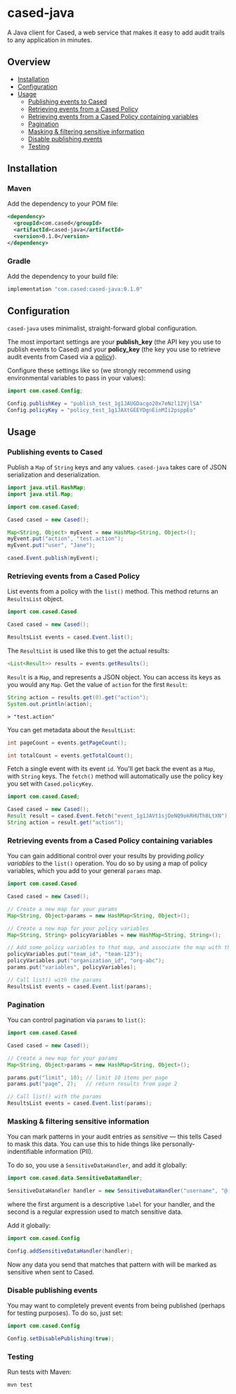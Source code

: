 # cased-java

A Java client for Cased, a web service that makes it easy to add audit trails to any
application in minutes.

## Overview

- [Installation](#installation)
- [Configuration](#configuration)
- [Usage](#usage)
  - [Publishing events to Cased](#publishing-events-to-cased)
  - [Retrieving events from a Cased Policy](#retrieving-events-from-a-cased-policy)
  - [Retrieving events from a Cased Policy containing variables](#retrieving-events-from-a-cased-policy-containing-variables)
  - [Pagination](#pagination)
  - [Masking & filtering sensitive information](#masking-and-filtering-sensitive-information)
  - [Disable publishing events](#disable-publishing-events)
  - [Testing](#testing)


## Installation

### Maven
Add the dependency to your POM file:

```xml
<dependency>
  <groupId>com.cased</groupId>
  <artifactId>cased-java</artifactId>
  <version>0.1.0</version>
</dependency>
```

### Gradle
Add the dependency to your build file:

```groovy
implementation "com.cased:cased-java:0.1.0"
```

## Configuration
`cased-java` uses minimalist, straight-forward global configuration.

The most important settings are your **publish_key** (the API key you use to publish events to Cased)
and your **policy_key** (the key you use to retrieve audit events from Cased via
a [policy](https://docs.cased.com/policies)).

Configure these settings like so (we strongly recommend using environmental variables to pass in your values):

```java
import com.cased.Config;

Config.publishKey = "publish_test_1g1JAUGDacgo20x7eNzl12VjlSA"
Config.policyKey = "policy_test_1g1JAXtGEEYDgnEinMIi2psppEo"
```


## Usage

### Publishing events to Cased

Publish a `Map` of `String` keys and any values. `cased-java` takes care of
JSON serialization and deserialization.

```java
import java.util.HashMap;
import java.util.Map;

import com.cased.Cased;

Cased cased = new Cased();

Map<String, Object> myEvent = new HashMap<String, Object>();
myEvent.put("action", "test.action");
myEvent.put("user", "Jane");

cased.Event.publish(myEvent);
```

### Retrieving events from a Cased Policy

List events from a policy with the `list()` method. This method returns an `ResultsList`
object.

```java
import com.cased.Cased

Cased cased = new Cased();

ResultsList events = cased.Event.list();
```

The `ResultList` is used like this to get the actual results:

```java
<List<Result>> results = events.getResults();
```

`Result` is a `Map`, and represents a JSON object. You can access its keys as you would any `Map`. Get the
value of `action` for the first `Result`:

```java
String action = results.get(0).get("action");
System.out.println(action);
```

```
> "test.action"
```

You can get metadata about the `ResultList`:

```java
int pageCount = events.getPageCount();

int totalCount = events.getTotalCount();
```

Fetch a single event with its event `id`. You'll get back the event as a
`Map`, with `String` keys. The `fetch()` method will automatically use
the policy key you set with `Cased.policyKey`.

```java
import com.cased.Cased;

Cased cased = new Cased();
Result result = cased.Event.fetch("event_1g1JAVt1sjDeNQ9okRHUTh8LtXN");
String action = result.get("action");
```

### Retrieving events from a Cased Policy containing variables

You can gain additional control over your results by providing _policy variables_ to the `list()` operation.
You do so by using a map of policy variables, which you add to your general `params` map.

```java
import com.cased.Cased

Cased cased = new Cased();

// Create a new map for your params
Map<String, Object>params = new HashMap<String, Object>();

// Create a new map for your policy variables
Map<String, String> policyVariables = new HashMap<String, String>();

// Add some policy variables to that map, and associate the map with the "variables" key
policyVariables.put("team_id", "team-123");
policyVariables.put("organization_id", "org-abc");
params.put("variables", policyVariables);

// Call list() with the params
ResultsList events = cased.Event.list(params);
```

### Pagination

You can control pagination via `params` to `list()`:

```java
import com.cased.Cased

Cased cased = new Cased();

// Create a new map for your params
Map<String, Object>params = new HashMap<String, Object>();

params.put("limit", 10); // limit 10 items per page
params.put("page", 2);   // return results from page 2

// Call list() with the params
ResultsList events = cased.Event.list(params);
```


### Masking & filtering sensitive information

You can mark patterns in your audit entries as _sensitive_ — this tells Cased to mask this data. You can use
this to hide things like personally-indentifiable information (PII).

To do so, you use a `SensitiveDataHandler`, and add it globally:

```java
import com.cased.data.SensitiveDataHandler;

SensitiveDataHandler handler = new SensitiveDataHandler("username", "@([A-Za-z0-9_]+)")
```

where the first argument is a descriptive `label` for your handler, and the second is a regular expression
used to match sensitive data.

Add it globally:

```java
import com.cased.Config

Config.addSensitiveDataHandler(handler);
```

Now any data you send that matches that pattern with will be marked as sensitive when sent to Cased.

### Disable publishing events

You may want to completely prevent events from being published (perhaps for testing purposes). To do so, just set:

```java
import com.cased.Config

Config.setDisablePublishing(true);
```

### Testing

Run tests with Maven:

```
mvn test
```




